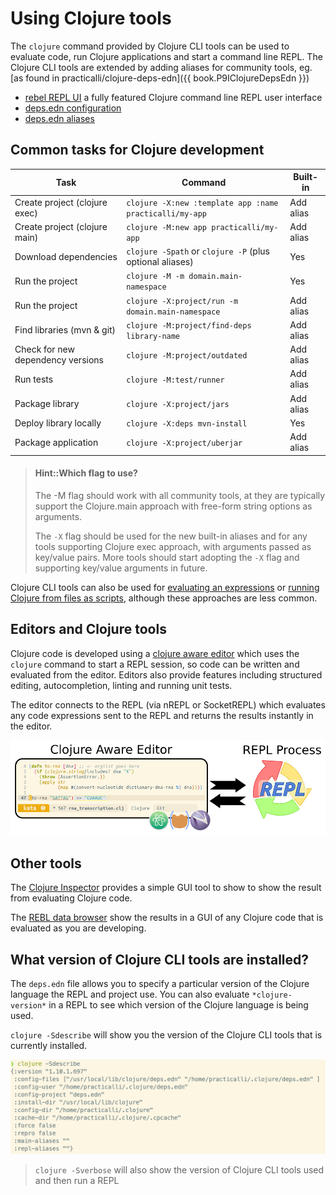 # Using Clojure tools
The `clojure` command provided by Clojure CLI tools can be used to evaluate code, run Clojure applications and start a command line REPL.  The Clojure CLI tools are extended by adding aliases for community tools, eg. [as found in practicalli/clojure-deps-edn]({{ book.P9IClojureDepsEdn }})

* [rebel REPL UI](rebel-repl/) a fully featured Clojure command line REPL user interface
* [deps.edn configuration](deps-edn-configuration.md)
* [deps.edn aliases](deps-edn-aliases.md)


## Common tasks for Clojure development

| Task                              | Command                                                   | Built-in  |
|-----------------------------------|-----------------------------------------------------------|-----------|
| Create project (clojure exec)     | `clojure -X:new :template app :name practicalli/my-app`   | Add alias |
| Create project (clojure main)     | `clojure -M:new app practicalli/my-app`                   | Add alias |
| Download dependencies             | `clojure -Spath` or `clojure -P`  (plus optional aliases) | Yes       |
| Run the project                   | `clojure -M -m domain.main-namespace`                     | Yes       |
| Run the project                   | `clojure -X:project/run -m domain.main-namespace`         | Add alias |
| Find libraries (mvn & git)        | `clojure -M:project/find-deps library-name`               | Add alias |
| Check for new dependency versions | `clojure -M:project/outdated`                             | Add alias |
| Run tests                         | `clojure -M:test/runner`                                  | Add alias |
| Package library                   | `clojure -X:project/jars`                                 | Add alias |
| Deploy library locally            | `clojure -X:deps mvn-install`                             | Yes       |
| Package application               | `clojure -X:project/uberjar`                              | Add alias |

> #### Hint::Which flag to use?
> The -M flag should work with all community tools, at they are typically support the Clojure.main approach with free-form string options as arguments.
>
> The `-X` flag should be used for the new built-in aliases and for any tools supporting Clojure exec approach, with arguments passed as key/value pairs.
> More tools should start adopting the `-X` flag and supporting key/value arguments in future.


Clojure CLI tools can also be used for [evaluating an expressions](/alternative-tools/clojure-tools/evaluate-an-expression.md) or [running Clojure from files as scripts](/alternative-tools/clojure-tools/files-and-scripts.md), although these approaches are less common.


## Editors and Clojure tools
Clojure code is developed using a [clojure aware editor](/clojure-editors/) which uses the `clojure` command to start a REPL session, so code can be written and evaluated from the editor.  Editors also provide features including structured editing, autocompletion, linting and running unit tests.

The editor connects to the REPL (via nREPL or SocketREPL) which evaluates any code expressions sent to the REPL and returns the results instantly in the editor.

![Clojure REPL driven development with Clojure aware editors](https://raw.githubusercontent.com/jr0cket/developer-guides/master/clojure/clojure-repl-driven-development-clojure-aware-editor.png)

<!-- Not sure this is the right place for these, but cant find anywhere better yet -->
## Other tools
The [Clojure Inspector](clojure-tools/clojure-inspector.md) provides a simple GUI tool to show to show the result from evaluating Clojure code.

The [REBL data browser](clojure-tools/rebl-data-browser.md) show the results in a GUI of any Clojure code that is evaluated as you are developing.


## What version of Clojure CLI tools are installed?
The `deps.edn` file allows you to specify a particular version of the Clojure language the REPL and project use.  You can also evaluate `*clojure-version*` in a REPL to see which version of the Clojure language is being used.

`clojure -Sdescribe` will show you the version of the Clojure CLI tools that is currently installed.

![clojure cli tools - describe install version](/images/clojure-cli-tools-install-version-describe.png)

> `clojure -Sverbose` will also show the version of Clojure CLI tools used and then run a REPL
